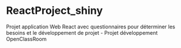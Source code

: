 # ReactProject_shiny
Projet application Web React avec questionnaires pour déterminer les besoins et le développement de projet - Projet développement OpenClassRoom
